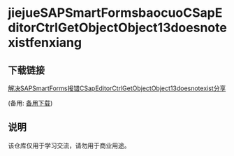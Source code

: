 # jiejueSAPSmartFormsbaocuoCSapEditorCtrlGetObjectObject13doesnotexistfenxiang

## 下载链接
[解决SAPSmartForms报错CSapEditorCtrlGetObjectObject13doesnotexist分享](https://pan.quark.cn/s/8c75aea74fe8) 

(备用: [备用下载](https://pan.baidu.com/s/1wDagzuIOPKiq1WgD5PEa4g?pwd=1234))

## 说明

该仓库仅用于学习交流，请勿用于商业用途。
